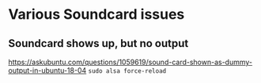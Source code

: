 # Various Soundcard issues

## Soundcard shows up, but no output

https://askubuntu.com/questions/1059619/sound-card-shown-as-dummy-output-in-ubuntu-18-04
`sudo alsa force-reload`